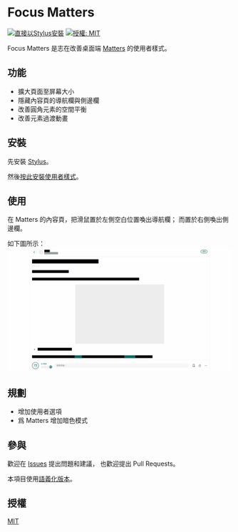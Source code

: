 # Focus Matters

[![直接以Stylus安裝](https://img.shields.io/static/v1?label=Install%20directly%20with&message=Stylus&color=00adad&style=flat-square)](https://raw.githubusercontent.com/Small-Ku/focus-matters/master/focus-matters.user.styl)
[![授權: MIT](https://img.shields.io/static/v1?label=License&message=MIT&color=yellow&style=flat-square)](https://opensource.org/licenses/MIT)

Focus Matters 是志在改善桌面端 [Matters](https://matters.news/) 的使用者樣式。

## 功能

- 擴大頁面至屏幕大小
- 隱藏內容頁的導航欄與側邊欄
- 改善圓角元素的空間平衡
- 改善元素過渡動畫

## 安裝

先安裝 [Stylus](https://github.com/openstyles/stylus)。

然後[按此安裝使用者樣式](https://raw.githubusercontent.com/Small-Ku/focus-matters/master/focus-matters.user.styl)。

## 使用

在 Matters 的內容頁，把滑鼠置於左側空白位置喚出導航欄；
而置於右側喚出側邊欄。

如下圖所示：
![內容頁截圖](images/content.gif)

## 規劃

- 增加使用者選項
- 爲 Matters 增加暗色模式

## 參與

歡迎在 [Issues](https://github.com/Samll_Ku/focus-matters/issues) 提出問題和建議，
也歡迎提出 Pull Requests。

本項目使用[語義化版本](https://semver.org/)。

## 授權

[MIT](https://opensource.org/licenses/MIT)
